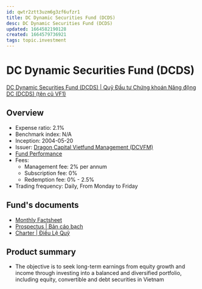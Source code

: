```yaml
---
id: qwtr2ztt3uzm6g3zf6ufzr1
title: DC Dynamic Securities Fund (DCDS)
desc: DC Dynamic Securities Fund (DCDS)
updated: 1664582190128
created: 1664579736921
tags: topic.investment
---
```

# DC Dynamic Securities Fund (DCDS)

[DC Dynamic Securities Fund (DCDS) | Quỹ Đầu tư Chứng khoán Năng động DC (DCDS) (tên cũ VF1) ](https://dragoncapital.com.vn/quy-dau-tu-chung-khoan-nang-dong-dc-dcds/dcds-thong-tin-ve-quy/)

## Overview

- Expense ratio: 2.1%
- Benchmark index: N/A
- Inception: 2004-05-20
- Issuer: [Dragon Capital Vietfund Management (DCVFM)](https://dragoncapital.com.vn/en/)
- [Fund Performance](https://dragoncapital.com.vn/quy-dau-tu-chung-khoan-nang-dong-dc-dcds/dcds-ket-qua-hoat-dong/)
- Fees:
    - Management fee: 2% per annum
    - Subscription fee: 0%
    - Redemption fee: 0% - 2.5%
- Trading frequency: Daily, From Monday to Friday

## Fund's documents

- [Monthly Factsheet](https://dragoncapital.com.vn/cap-nhat-hoat-dong-quy-dcds/?report_type=cap-nhat-hoat-dong-quy&fund_code=DCDS)
- [Prospectus | Bản cáo bạch](https://vfmcomvnaz.azureedge.net/dcvfmcomvn/uploads/vfm_files/report/2022/06/DCDS_20220701.pdf)
- [Charter | Điều Lệ Quỹ](https://vfmcomvnaz.azureedge.net/dcvfmcomvn/uploads/vfm_files/report/2022/05/DCDS_Dieu-le_2022-AGM_CBTT.pdf)

## Product summary

- The objective is to seek long-term earnings from equity growth and income through investing into a balanced and diversified portfolio, including equity, convertible and debt securities in Vietnam